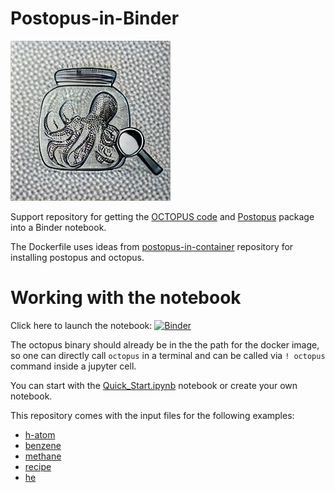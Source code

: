# Postopus-in-Binder

![image made by DALL·E mini  ](image.jpeg)

Support repository for getting the [OCTOPUS code](http://octopus-code.org/) and [Postopus](https://gitlab.com/octopus-code/postopus) package into a Binder notebook.

The Dockerfile uses ideas from [postopus-in-container](https://github.com/iamashwin99/postopus-in-container) repository for installing postopus and octopus.

# Working with the notebook

Click here to launch the notebook:  [![Binder](https://mybinder.org/badge_logo.svg)](https://mybinder.org/v2/gh/iamashwin99/postopus-in-binder/HEAD?labpath=Quick_Start.ipynb)


The octopus binary should already be in the the path for the docker image, so one can directly call `octopus` in a terminal and can be called via `! octopus` command inside a jupyter cell.

You can start with the [Quick_Start.ipynb](Quick_Start.ipynb) notebook or create your own notebook.

This repository comes with the input files for the following examples:


* [h-atom](https://octopus-code.org/new-site/main/tutorial/basics/getting_started/?series=octopus-basics)
* [benzene](https://www.octopus-code.org/documentation/12/tutorial/basics/visualization/)
* [methane](https://octopus-code.org/new-site/main/tutorial/basics/time-dependent_propagation/)
* [recipe](https://octopus-code.org/new-site/main/tutorial/basics/recipe/)
* [he](https://octopus-code.org/new-site/main/tutorial/model/1d_helium/)
